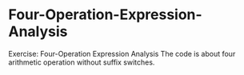 Four-Operation-Expression-Analysis
==================================

Exercise: Four-Operation Expression Analysis
The code is about four arithmetic operation without suffix switches.
